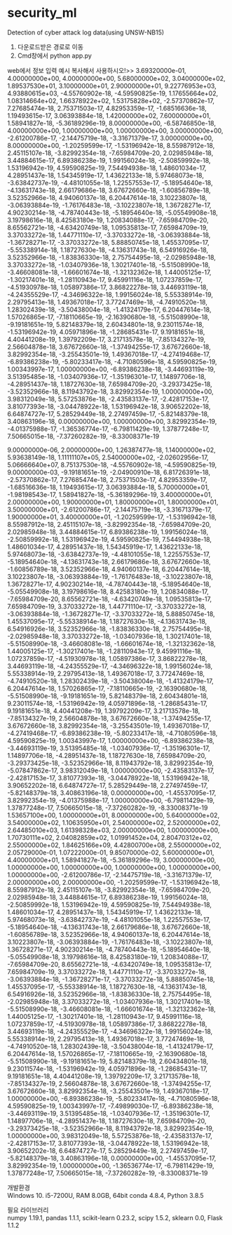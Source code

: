 # security_ml
Detection of cyber attack log data(using UNSW-NB15)

1. 다운로드받은 경로로 이동
2. Cmd창에서 python app.py

web에서 정보 입력 예시
복사해서 사용하시오!>>
<Normal>
 3.69320000e-01,  4.00000000e+00,  4.00000000e+00,  5.68000000e+02,
        3.04000000e+02,  1.89537530e+01,  3.10000000e+01,  2.90000000e+01,
        9.22776953e+03,  4.93880615e+03, -4.55760902e-18, -4.59590825e-19,
        1.17655664e+02,  1.08314664e+02,  1.66378922e+02,  1.53175828e+02,
       -2.57370862e-17,  7.27685474e-18,  2.75371503e-17,  4.82953359e-17,
       -1.68516636e-18,  1.19493615e-17,  3.06393884e-18,  1.42000000e+02,
        7.60000000e+01,  1.58941827e-18, -5.36189296e-19,  8.00000000e+00,
       -6.58746850e-18,  4.00000000e+00,  1.00000000e+00,  1.00000000e+00,
        3.00000000e+00, -2.61200786e-17, -2.14475719e-18, -3.31671379e-17,
        3.00000000e+00,  8.00000000e+00, -1.20259599e-17, -1.53196942e-18,
        8.55987912e-18,  2.45115107e-18, -3.82992354e-18, -7.65984709e-20,
        2.02985948e-18,  3.44884615e-17,  6.89386238e-19,  1.99156024e-18,
       -2.50859992e-18,  1.53196942e-19,  4.59590825e-19,  7.54494938e-18,
        1.48601034e-17,  4.28951437e-18,  1.54345919e-17,  1.43622133e-18,
        5.97468073e-18, -3.63842737e-19, -4.48101055e-18,  1.22557553e-17,
       -5.18954640e-18, -4.13631743e-18,  2.66179686e-18,  3.67672660e-18,
       -1.60856789e-18,  3.52352966e-18,  4.94060137e-18,  6.20447614e-18,
        3.10223807e-18, -3.06393884e-19, -1.76176483e-18, -3.10223807e-18,
        1.36728271e-17,  4.90230214e-18, -4.78740443e-18, -5.18954640e-18,
       -5.05549908e-18,  3.19798616e-18,  8.42583180e-19,  1.20834088e-17,
       -7.65984709e-20,  8.65562721e-18, -4.63420749e-18,  1.09535813e-17,
        7.65984709e-19,  3.37033272e-18,  1.44771110e-17, -3.37033272e-18,
       -3.06393884e-18, -1.36728271e-17, -3.37033272e-18,  5.88850745e-18,
        1.45537095e-17, -5.55338914e-18,  1.18727630e-18, -4.13631743e-18,
        6.54916926e-18,  3.52352966e-18, -1.83836330e-18,  2.75754495e-18,
       -2.02985948e-18,  3.37033272e-18, -1.03407936e-18,  1.30217401e-18,
       -5.51508990e-18, -3.46608081e-18, -1.66601674e-18, -1.32132362e-18,
        1.44005125e-17, -1.30217401e-18, -1.28110943e-17,  9.45991116e-18,
        1.07237859e-17, -4.51930978e-18,  1.05897386e-17,  3.86822278e-18,
        3.44693119e-18, -4.24355529e-17, -4.34696322e-18,  1.99156024e-18,
        5.55338914e-19,  2.29795413e-18,  1.49367018e-17,  3.77247469e-18,
       -4.74910520e-18,  1.28302439e-18, -3.50438004e-18, -1.41324179e-17,
        6.20447614e-18,  1.57026865e-17, -7.18110665e-19, -2.16390680e-18,
       -5.51508990e-18, -9.19181651e-19,  5.82148379e-18,  2.60434801e-18,
        9.23011574e-18, -1.53196942e-19,  4.05971896e-18, -1.28685431e-17,
        9.19181651e-18,  4.40441208e-19,  1.39792209e-17,  3.21713578e-18,
       -7.85134327e-19,  2.56604878e-18,  3.67672660e-18, -1.37494255e-17,
        3.67672660e-18,  3.82992354e-18, -3.25543501e-19,  1.49367018e-17,
       -4.27419468e-17, -6.89386238e-19, -5.80233417e-18, -4.71080596e-18,
        4.59590825e-19,  1.00343997e-17,  1.00000000e+00, -6.89386238e-18,
       -3.44693119e-19,  3.51395485e-18, -1.03407936e-17, -1.35196301e-17,
        1.14897706e-18, -4.28951437e-18,  1.18727630e-18,  7.65984709e-20,
       -3.29373425e-18, -3.52352966e-18,  8.11943792e-18,  3.82992354e-19,
        1.00000000e+00,  3.98312049e-18,  5.57253876e-18, -2.43583137e-17,
       -2.42817153e-17,  3.81077393e-18, -3.04478922e-18,  1.53196942e-18,
        3.90652202e-18,  6.64874727e-17,  5.28529449e-18,  2.27497459e-17,
       -5.82148379e-18,  3.40863196e-18,  0.00000000e+00,  1.00000000e+00,
        3.82992354e-19, -4.01375988e-17, -1.36536774e-17, -6.79811429e-19,
        1.37877248e-17,  7.50665015e-18, -7.37260282e-19, -8.33008371e-19
 
 <Generic>
 9.00000000e-06,  2.00000000e+00,  1.26387477e-18,  1.14000000e+02,
        5.93638149e-18,  1.11111107e+05,  2.54000000e+02, -2.02602956e-17,
        5.06666640e+07,  8.75137530e-18, -4.55760902e-18, -4.59590825e-19,
        9.00000000e-03, -9.19181651e-19, -2.04900910e-18,  6.81726391e-18,
       -2.57370862e-17,  7.27685474e-18,  2.75371503e-17,  4.82953359e-17,
       -1.68516636e-18,  1.19493615e-17,  3.06393884e-18,  5.70000000e+01,
       -1.98198543e-17,  1.58941827e-18, -5.36189296e-19,  3.40000000e+01,
        2.00000000e+00,  1.90000000e+01,  1.80000000e+01,  1.80000000e+01,
        3.50000000e+01, -2.61200786e-17, -2.14475719e-18, -3.31671379e-17,
        1.90000000e+01,  3.40000000e+01, -1.20259599e-17, -1.53196942e-18,
        8.55987912e-18,  2.45115107e-18, -3.82992354e-18, -7.65984709e-20,
        2.02985948e-18,  3.44884615e-17,  6.89386238e-19,  1.99156024e-18,
       -2.50859992e-18,  1.53196942e-19,  4.59590825e-19,  7.54494938e-18,
        1.48601034e-17,  4.28951437e-18,  1.54345919e-17,  1.43622133e-18,
        5.97468073e-18, -3.63842737e-19, -4.48101055e-18,  1.22557553e-17,
       -5.18954640e-18, -4.13631743e-18,  2.66179686e-18,  3.67672660e-18,
       -1.60856789e-18,  3.52352966e-18,  4.94060137e-18,  6.20447614e-18,
        3.10223807e-18, -3.06393884e-19, -1.76176483e-18, -3.10223807e-18,
        1.36728271e-17,  4.90230214e-18, -4.78740443e-18, -5.18954640e-18,
       -5.05549908e-18,  3.19798616e-18,  8.42583180e-19,  1.20834088e-17,
       -7.65984709e-20,  8.65562721e-18, -4.63420749e-18,  1.09535813e-17,
        7.65984709e-19,  3.37033272e-18,  1.44771110e-17, -3.37033272e-18,
       -3.06393884e-18, -1.36728271e-17, -3.37033272e-18,  5.88850745e-18,
        1.45537095e-17, -5.55338914e-18,  1.18727630e-18, -4.13631743e-18,
        6.54916926e-18,  3.52352966e-18, -1.83836330e-18,  2.75754495e-18,
       -2.02985948e-18,  3.37033272e-18, -1.03407936e-18,  1.30217401e-18,
       -5.51508990e-18, -3.46608081e-18, -1.66601674e-18, -1.32132362e-18,
        1.44005125e-17, -1.30217401e-18, -1.28110943e-17,  9.45991116e-18,
        1.07237859e-17, -4.51930978e-18,  1.05897386e-17,  3.86822278e-18,
        3.44693119e-18, -4.24355529e-17, -4.34696322e-18,  1.99156024e-18,
        5.55338914e-19,  2.29795413e-18,  1.49367018e-17,  3.77247469e-18,
       -4.74910520e-18,  1.28302439e-18, -3.50438004e-18, -1.41324179e-17,
        6.20447614e-18,  1.57026865e-17, -7.18110665e-19, -2.16390680e-18,
       -5.51508990e-18, -9.19181651e-19,  5.82148379e-18,  2.60434801e-18,
        9.23011574e-18, -1.53196942e-19,  4.05971896e-18, -1.28685431e-17,
        9.19181651e-18,  4.40441208e-19,  1.39792209e-17,  3.21713578e-18,
       -7.85134327e-19,  2.56604878e-18,  3.67672660e-18, -1.37494255e-17,
        3.67672660e-18,  3.82992354e-18, -3.25543501e-19,  1.49367018e-17,
       -4.27419468e-17, -6.89386238e-19, -5.80233417e-18, -4.71080596e-18,
        4.59590825e-19,  1.00343997e-17,  1.00000000e+00, -6.89386238e-18,
       -3.44693119e-19,  3.51395485e-18, -1.03407936e-17, -1.35196301e-17,
        1.14897706e-18, -4.28951437e-18,  1.18727630e-18,  7.65984709e-20,
       -3.29373425e-18, -3.52352966e-18,  8.11943792e-18,  3.82992354e-19,
       -5.07847862e-17,  3.98312049e-18,  1.00000000e+00, -2.43583137e-17,
       -2.42817153e-17,  3.81077393e-18, -3.04478922e-18,  1.53196942e-18,
        3.90652202e-18,  6.64874727e-17,  5.28529449e-18,  2.27497459e-17,
       -5.82148379e-18,  3.40863196e-18,  0.00000000e+00, -1.45537095e-17,
        3.82992354e-19, -4.01375988e-17,  1.00000000e+00, -6.79811429e-19,
        1.37877248e-17,  7.50665015e-18, -7.37260282e-19, -8.33008371e-19
 
 <Reconnaissance>
 1.53657100e+00,  1.00000000e+01,  8.00000000e+00,  5.64000000e+02,
        3.54000000e+02,  1.10635950e+01,  2.54000000e+02,  2.52000000e+02,
        2.64485010e+03,  1.61398328e+03,  2.00000000e+00,  1.00000000e+00,
        1.70730111e+02,  2.04082859e+02,  1.01991452e+04,  2.80470312e+02,
        2.55000000e+02,  1.84625166e+09,  4.42800700e+08,  2.55000000e+02,
        2.05729000e-01,  1.07222000e-01,  9.85070000e-02,  5.60000000e+01,
        4.40000000e+01,  1.58941827e-18, -5.36189296e-19,  3.00000000e+00,
        1.00000000e+00,  1.00000000e+00,  1.00000000e+00,  1.00000000e+00,
        1.00000000e+00, -2.61200786e-17, -2.14475719e-18, -3.31671379e-17,
        2.00000000e+00,  2.00000000e+00, -1.20259599e-17, -1.53196942e-18,
        8.55987912e-18,  2.45115107e-18, -3.82992354e-18, -7.65984709e-20,
        2.02985948e-18,  3.44884615e-17,  6.89386238e-19,  1.99156024e-18,
       -2.50859992e-18,  1.53196942e-19,  4.59590825e-19,  7.54494938e-18,
        1.48601034e-17,  4.28951437e-18,  1.54345919e-17,  1.43622133e-18,
        5.97468073e-18, -3.63842737e-19, -4.48101055e-18,  1.22557553e-17,
       -5.18954640e-18, -4.13631743e-18,  2.66179686e-18,  3.67672660e-18,
       -1.60856789e-18,  3.52352966e-18,  4.94060137e-18,  6.20447614e-18,
        3.10223807e-18, -3.06393884e-19, -1.76176483e-18, -3.10223807e-18,
        1.36728271e-17,  4.90230214e-18, -4.78740443e-18, -5.18954640e-18,
       -5.05549908e-18,  3.19798616e-18,  8.42583180e-19,  1.20834088e-17,
       -7.65984709e-20,  8.65562721e-18, -4.63420749e-18,  1.09535813e-17,
        7.65984709e-19,  3.37033272e-18,  1.44771110e-17, -3.37033272e-18,
       -3.06393884e-18, -1.36728271e-17, -3.37033272e-18,  5.88850745e-18,
        1.45537095e-17, -5.55338914e-18,  1.18727630e-18, -4.13631743e-18,
        6.54916926e-18,  3.52352966e-18, -1.83836330e-18,  2.75754495e-18,
       -2.02985948e-18,  3.37033272e-18, -1.03407936e-18,  1.30217401e-18,
       -5.51508990e-18, -3.46608081e-18, -1.66601674e-18, -1.32132362e-18,
        1.44005125e-17, -1.30217401e-18, -1.28110943e-17,  9.45991116e-18,
        1.07237859e-17, -4.51930978e-18,  1.05897386e-17,  3.86822278e-18,
        3.44693119e-18, -4.24355529e-17, -4.34696322e-18,  1.99156024e-18,
        5.55338914e-19,  2.29795413e-18,  1.49367018e-17,  3.77247469e-18,
       -4.74910520e-18,  1.28302439e-18, -3.50438004e-18, -1.41324179e-17,
        6.20447614e-18,  1.57026865e-17, -7.18110665e-19, -2.16390680e-18,
       -5.51508990e-18, -9.19181651e-19,  5.82148379e-18,  2.60434801e-18,
        9.23011574e-18, -1.53196942e-19,  4.05971896e-18, -1.28685431e-17,
        9.19181651e-18,  4.40441208e-19,  1.39792209e-17,  3.21713578e-18,
       -7.85134327e-19,  2.56604878e-18,  3.67672660e-18, -1.37494255e-17,
        3.67672660e-18,  3.82992354e-18, -3.25543501e-19,  1.49367018e-17,
        1.00000000e+00, -6.89386238e-19, -5.80233417e-18, -4.71080596e-18,
        4.59590825e-19,  1.00343997e-17, -7.49899030e-17, -6.89386238e-18,
       -3.44693119e-19,  3.51395485e-18, -1.03407936e-17, -1.35196301e-17,
        1.14897706e-18, -4.28951437e-18,  1.18727630e-18,  7.65984709e-20,
       -3.29373425e-18, -3.52352966e-18,  8.11943792e-18,  3.82992354e-19,
        1.00000000e+00,  3.98312049e-18,  5.57253876e-18, -2.43583137e-17,
       -2.42817153e-17,  3.81077393e-18, -3.04478922e-18,  1.53196942e-18,
        3.90652202e-18,  6.64874727e-17,  5.28529449e-18,  2.27497459e-17,
       -5.82148379e-18,  3.40863196e-18,  0.00000000e+00, -1.45537095e-17,
        3.82992354e-19,  1.00000000e+00, -1.36536774e-17, -6.79811429e-19,
        1.37877248e-17,  7.50665015e-18, -7.37260282e-19, -8.33008371e-19
 
 

개발환경  
Windows 10. i5-7200U, RAM 8.0GB, 64bit
conda 4.8.4, Python 3.8.5 

필요 라이브러리  
numpy 1.19.1, pandas 1.1.1, scikit-learn 0.23.2, scipy 1.5.2, sklearn 0.0, Flask 1.1.2
